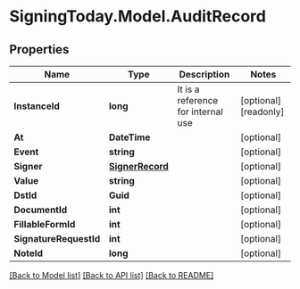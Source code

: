 
# SigningToday.Model.AuditRecord

## Properties

Name | Type | Description | Notes
------------ | ------------- | ------------- | -------------
**InstanceId** | **long** | It is a reference for internal use | [optional] [readonly] 
**At** | **DateTime** |  | [optional] 
**Event** | **string** |  | [optional] 
**Signer** | [**SignerRecord**](SignerRecord.md) |  | [optional] 
**Value** | **string** |  | [optional] 
**DstId** | **Guid** |  | [optional] 
**DocumentId** | **int** |  | [optional] 
**FillableFormId** | **int** |  | [optional] 
**SignatureRequestId** | **int** |  | [optional] 
**NoteId** | **long** |  | [optional] 

[[Back to Model list]](../README.md#documentation-for-models)
[[Back to API list]](../README.md#documentation-for-api-endpoints)
[[Back to README]](../README.md)

